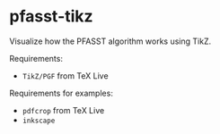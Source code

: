pfasst-tikz
===========

Visualize how the PFASST algorithm works using TikZ.

Requirements:
- `TikZ/PGF` from TeX Live

Requirements for examples:
- `pdfcrop` from TeX Live
- `inkscape`
